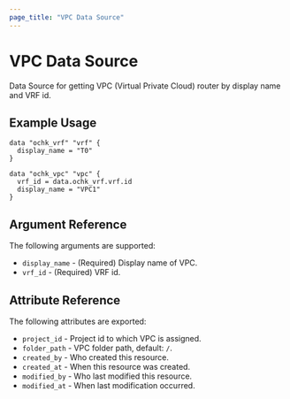 ```yaml
---
page_title: "VPC Data Source"
---
```


# VPC Data Source

Data Source for getting VPC (Virtual Private Cloud) router by display name and VRF id.

## Example Usage

```hcl
data "ochk_vrf" "vrf" {
  display_name = "T0"
}

data "ochk_vpc" "vpc" {
  vrf_id = data.ochk_vrf.vrf.id
  display_name = "VPC1"
}
```

## Argument Reference

The following arguments are supported:

* `display_name` - (Required) Display name of VPC.
* `vrf_id` - (Required) VRF id.

## Attribute Reference

The following attributes are exported:
* `project_id` - Project id to which VPC is assigned.
* `folder_path` - VPC folder path, default: `/`.
* `created_by` - Who created this resource.
* `created_at` - When this resource was created.
* `modified_by` - Who last modified this resource.
* `modified_at` - When last modification occurred. 
    
 
